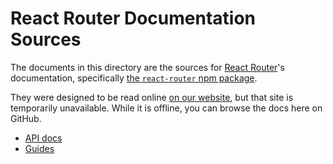 # React Router Documentation Sources

The documents in this directory are the sources for [React
Router](https://reactrouter.com)'s documentation, specifically [the
`react-router` npm package](https://www.npmjs.com/package/react-router).

They were designed to be read online [on our
website](https://reactrouter.com/), but that site is temporarily
unavailable. While it is offline, you can browse the docs here on GitHub.

- [API docs](/packages/react-router/docs/api)
- [Guides](/packages/react-router/docs/guides)
